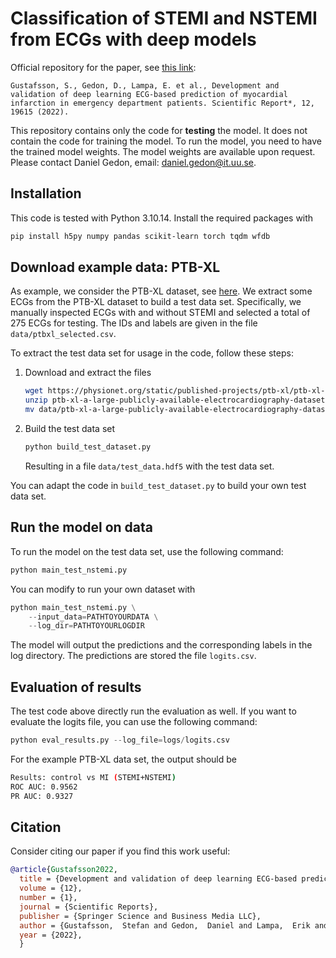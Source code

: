 # Classification of STEMI and NSTEMI from ECGs with deep models

Official repository for the paper, see [this link](https://www.nature.com/articles/s41598-022-24254-x):

`
Gustafsson, S., Gedon, D., Lampa, E. et al., Development and validation of deep learning ECG-based prediction of myocardial infarction in emergency department patients. Scientific Report*, 12, 19615 (2022).
`

This repository contains only the code for **testing** the model. It does not contain the code for training the model. To run the model, you need to have the trained model weights. The model weights are available upon request. Please contact Daniel Gedon, email: [daniel.gedon@it.uu.se](mailto:daniel.gedon@it.uu.se).

## Installation

This code is tested with Python 3.10.14. Install the required packages with

```bash
pip install h5py numpy pandas scikit-learn torch tqdm wfdb
```

## Download example data: PTB-XL

As example, we consider the PTB-XL dataset, see [here](https://physionet.org/content/ptb-xl/1.0.3/). We extract some ECGs from the PTB-XL dataset to build a test data set. Specifically, we manually inspected ECGs with and without STEMI and selected a total of 275 ECGs for testing. The IDs and labels are given in the file `data/ptbxl_selected.csv`.

To extract the test data set for usage in the code, follow these steps:

1. Download and extract the files

    ```bash
    wget https://physionet.org/static/published-projects/ptb-xl/ptb-xl-a-large-publicly-available-electrocardiography-dataset-1.0.3.zip
    unzip ptb-xl-a-large-publicly-available-electrocardiography-dataset-1.0.3.zip -d data
    mv data/ptb-xl-a-large-publicly-available-electrocardiography-dataset-1.0.3 data/ptb-xl
    ```

2. Build the test data set

    ```bash
    python build_test_dataset.py
    ```

    Resulting in a file `data/test_data.hdf5` with the test data set.

You can adapt the code in `build_test_dataset.py` to build your own test data set.

## Run the model on data

To run the model on the test data set, use the following command:

```python
python main_test_nstemi.py
```

You can modify to run your own dataset with

```python
python main_test_nstemi.py \
    --input_data=PATHTOYOURDATA \
    --log_dir=PATHTOYOURLOGDIR 
```

The model will output the predictions and the corresponding labels in the log directory. The predictions are stored the file `logits.csv`.

## Evaluation of results

The test code above directly run the evaluation as well. If you want to evaluate the logits file, you can use the following command:

```python
python eval_results.py --log_file=logs/logits.csv
```

For the example PTB-XL data set, the output should be

```bash
Results: control vs MI (STEMI+NSTEMI)
ROC AUC: 0.9562
PR AUC: 0.9327
```

## Citation

Consider citing our paper if you find this work useful:

```bib
@article{Gustafsson2022,
  title = {Development and validation of deep learning ECG-based prediction of myocardial infarction in emergency department patients},
  volume = {12},
  number = {1},
  journal = {Scientific Reports},
  publisher = {Springer Science and Business Media LLC},
  author = {Gustafsson,  Stefan and Gedon,  Daniel and Lampa,  Erik and Ribeiro,  Ant\^onio H. and Holzmann,  Martin J. and Sch\"{o}n,  Thomas B. and Sundstr\"{o}m,  Johan},
  year = {2022},
  }
```

